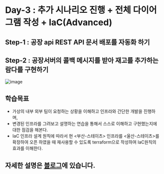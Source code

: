 # Day-3 : 추가 시나리오 진행 + 전체 다이어그램 작성 + IaC(Advanced)

## Step-1 : 공장 api REST API 문서 배포를 자동화 하기

## Step-2 : 공장서버의 콜백 메시지를 받아 재고를 추가하는 람다를 구현하기

![image](https://user-images.githubusercontent.com/97237728/174282968-38881ff0-995f-4b3b-94b5-8b490ef751a7.png)


## 학습목표
- 가상의 내부 외부 팀이 요청하는 상황을 이해하고 인프라와 간단한 개발을 진행하며,
- 변경된 인프라를 그려보고 설명하는 연습을 통해서 스스로 이해하고 구현했는지에 대한 점검을 해본다. 
- IaC 인프라 설계 원칙에 따라서 현 <부산-스테이츠> 인프라를 <울산-스테이츠>를 확장하여 오픈 하였을 때 재사용할 수 있도록 terraform으로 작성하여 IaC원칙의 효과를 이해한다.

## 자세한 설명은 [블로그](https://velog.io/@dnflekf2748/MSA-%ED%94%84%EB%A1%9C%EC%A0%9D%ED%8A%B8-Day-3)에 있습니다.
